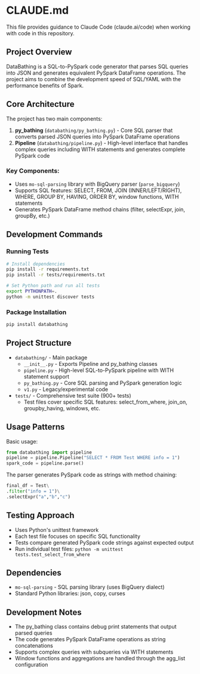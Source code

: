 # CLAUDE.md

This file provides guidance to Claude Code (claude.ai/code) when working with code in this repository.

## Project Overview

DataBathing is a SQL-to-PySpark code generator that parses SQL queries into JSON and generates equivalent PySpark DataFrame operations. The project aims to combine the development speed of SQL/YAML with the performance benefits of Spark.

## Core Architecture

The project has two main components:

1. **py_bathing** (`databathing/py_bathing.py`) - Core SQL parser that converts parsed JSON queries into PySpark DataFrame operations
2. **Pipeline** (`databathing/pipeline.py`) - High-level interface that handles complex queries including WITH statements and generates complete PySpark code

### Key Components:
- Uses `mo-sql-parsing` library with BigQuery parser (`parse_bigquery`)
- Supports SQL features: SELECT, FROM, JOIN (INNER/LEFT/RIGHT), WHERE, GROUP BY, HAVING, ORDER BY, window functions, WITH statements
- Generates PySpark DataFrame method chains (filter, selectExpr, join, groupBy, etc.)

## Development Commands

### Running Tests
```bash
# Install dependencies
pip install -r requirements.txt
pip install -r tests/requirements.txt

# Set Python path and run all tests
export PYTHONPATH=.
python -m unittest discover tests
```

### Package Installation
```bash
pip install databathing
```

## Project Structure

- `databathing/` - Main package
  - `__init__.py` - Exports Pipeline and py_bathing classes
  - `pipeline.py` - High-level SQL-to-PySpark pipeline with WITH statement support
  - `py_bathing.py` - Core SQL parsing and PySpark generation logic
  - `v1.py` - Legacy/experimental code
- `tests/` - Comprehensive test suite (900+ tests)
  - Test files cover specific SQL features: select_from_where, join_on, groupby_having, windows, etc.

## Usage Patterns

Basic usage:
```python
from databathing import pipeline
pipeline = pipeline.Pipeline("SELECT * FROM Test WHERE info = 1")
spark_code = pipeline.parse()
```

The parser generates PySpark code as strings with method chaining:
```python
final_df = Test\
.filter("info = 1")\
.selectExpr("a","b","c")
```

## Testing Approach

- Uses Python's unittest framework
- Each test file focuses on specific SQL functionality
- Tests compare generated PySpark code strings against expected output
- Run individual test files: `python -m unittest tests.test_select_from_where`

## Dependencies

- `mo-sql-parsing` - SQL parsing library (uses BigQuery dialect)
- Standard Python libraries: json, copy, curses

## Development Notes

- The py_bathing class contains debug print statements that output parsed queries
- The code generates PySpark DataFrame operations as string concatenations
- Supports complex queries with subqueries via WITH statements
- Window functions and aggregations are handled through the agg_list configuration